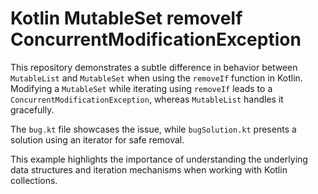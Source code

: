 # Kotlin MutableSet removeIf ConcurrentModificationException

This repository demonstrates a subtle difference in behavior between `MutableList` and `MutableSet` when using the `removeIf` function in Kotlin.  Modifying a `MutableSet` while iterating using `removeIf` leads to a `ConcurrentModificationException`, whereas `MutableList` handles it gracefully.

The `bug.kt` file showcases the issue, while `bugSolution.kt` presents a solution using an iterator for safe removal.

This example highlights the importance of understanding the underlying data structures and iteration mechanisms when working with Kotlin collections.
